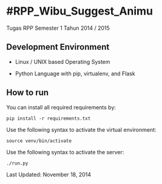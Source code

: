#RPP_Wibu_Suggest_Animu
======================

Tugas RPP Semester 1 Tahun 2014 / 2015

## Development Environment

- Linux / UNIX based Operating System

- Python Language with pip, virtualenv, and Flask

## How to run

You can install all required requirements by:

    pip install -r requirements.txt

Use the following syntax to activate the virtual environment:

    source venv/bin/activate

Use the following syntax to activate the server:

    ./run.py

    
Last Updated: November 18, 2014
